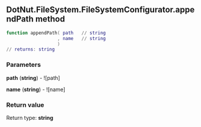 ## DotNut.FileSystem.FileSystemConfigurator.appendPath method


```lua
function appendPath( path   // string
                   , name   // string
                   )
// returns: string
```


### Parameters

**path** (**string**) - ![path]

**name** (**string**) - ![name]

### Return value

Return type: **string**

